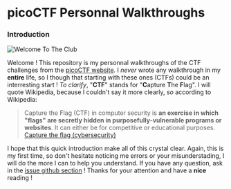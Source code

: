 # picoCTF Personnal Walkthroughs
### Introduction
![Welcome To The Club](https://media.tenor.com/Xw9NRtyNMb4AAAAC/simpson.gif)

Welcome !
This repository is my personnal walkthroughs of the CTF challenges from the [picoCTF website](https://picoctf.org/).
I _never_ wrote any walkthrough in my **entire** life, so I though that starting with these ones (CTFs) could be an interresting start !
*To clarify*, "**CTF**" stands for "**C**apture **T**he **F**lag". I will quote Wikipedia, because I couldn't say it more clearly, *so* according to Wikipedia: 
>Capture the Flag (CTF) in computer security is **an exercise in which "flags" are secretly hidden in purposefully-vulnerable programs or websites**. It can either be for competitive or educational purposes.
[Capture the flag (cybersecurity)](https://en.wikipedia.org/wiki/Capture_the_flag_(cybersecurity)#:~:text=Capture%20the%20Flag%20(CTF)%20in,for%20competitive%20or%20educational%20purposes.)

I hope that this quick introduction make all of this crystal clear. Again, this is my first time, so don't hesitate noticing me errors or your misunderstading, I will do the more I can to help you understand. If you have any question, ask in the [issue github section](https://github.com/smoothwastaken/picoCTF-Personnal-Walkthroughs/issues?q=)  !
Thanks for your attention and have a **nice** reading ! 
